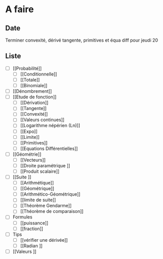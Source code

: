 # A faire
## Date
 Terminer convexité, dérivé tangente, primitives et équa diff pour jeudi 20
## Liste
- [ ] [[Probabilité]]
	- [ ] [[Conditionnelle]]
	- [ ] [[Totale]]
	- [ ] [[Binomiale]]
- [ ] [[Dénombrement]]
- [ ] [[Etude de fonction]]
	- [ ] [[Dérivation]]
	- [ ] [[Tangente]]
	- [ ] [[Convexité]]
	- [ ] [[Valeurs continues]]
	- [ ] [[Logarithme népérien (Ln)]]
	- [ ] [[Expo]]
	- [ ] [[Limite]]
	- [ ] [[Primitives]]
	- [ ] [[Equations Différentielles]]
- [ ] [[Géométrie]]
	- [ ] [[Vecteurs]]
	- [ ] [[Droite paramétrique ]]
	- [ ] [[Produit scalaire]]
- [ ] [[Suite ]]
	- [ ] [[Arithmétique]]
	- [ ] [[Géométrique]]
	- [ ] [[Arithmético-Géométrique]]
	- [ ] [[limite de suite]]
	- [ ] [[Théorème Gendarme]]
	- [ ] [[Théorème de comparaison]]

- [ ] Formules
	- [ ] [[puissance]]
	- [ ] [[fraction]]
- [ ] Tips 
	- [ ] [[vérifier une dérivée]]
	- [ ] [[Radian ]]
- [ ] [[Valeurs ]]